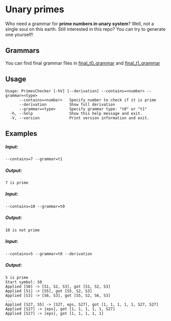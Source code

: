 # Unary primes

Who need a grammar for **prime numbers in unary system**? Well, not a single soul on this earth.
Still interested in this repo? You can try to generate one yourself!

## Grammars

You can find final grammar files in [final_t0_grammar](./final_t0_grammar.txt) and
[final_t1_grammar](./final_t1_grammar.txt)

## Usage

```
Usage: PrimesChecker [-hV] [--derivation] --contains=<number> --grammar=<type>
      --contains=<number>   Specify number to check if it is prime
      --derivation          Show full derivation
      --grammar=<type>      Specify grammar type: "t0" or "t1"
  -h, --help                Show this help message and exit.
  -V, --version             Print version information and exit.
```

## Examples

##### Input:
```
--contains=7 --grammar=t1
```
##### Output:
```
7 is prime
```

##### Input:
```
--contains=10 --grammar=t0
```
##### Output:
```
10 is not prime
```

##### Input:
```
--contains=5 --grammar=t0 --derivation
```
##### Output:
```
5 is prime
Start symbol: S0
Applied [S0] -> [S1, S2, S3], got [S1, S2, S3]
Applied [S1] -> [S5], got [S5, S2, S3]
Applied [S3] -> [S6, S3], got [S5, S2, S6, S3]
...
Applied [S27, S5] -> [S27, eps, S27], got [1, 1, 1, 1, 1, S27, S27]
Applied [S27] -> [eps], got [1, 1, 1, 1, 1, S27]
Applied [S27] -> [eps], got [1, 1, 1, 1, 1]
```
